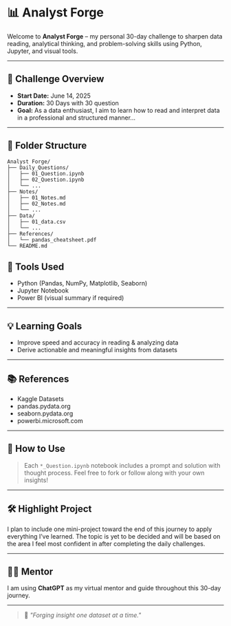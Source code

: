 # 📊 Analyst Forge

Welcome to **Analyst Forge** 
– my personal 30-day challenge to sharpen data reading, analytical thinking, and problem-solving skills using Python, Jupyter, and visual tools.

---

## 📅 Challenge Overview
- **Start Date:** June 14, 2025
- **Duration:** 30 Days with 30 question
- **Goal:** As a data enthusiast, I aim to learn how to read and interpret data in a professional and structured manner...

---

## 📂 Folder Structure
```
Analyst Forge/
├── Daily_Questions/
│   ├── 01_Question.ipynb
│   ├── 02_Question.ipynb
│   └── ...
├── Notes/
│   ├── 01_Notes.md
│   ├── 02_Notes.md
│   └── ...
├── Data/
│   ├── 01_data.csv
│   └── ...
├── References/
│   └── pandas_cheatsheet.pdf
└── README.md

```

## 📌 Tools Used
- Python (Pandas, NumPy, Matplotlib, Seaborn)
- Jupyter Notebook
- Power BI (visual summary if required)

---

## 💡 Learning Goals
- Improve speed and accuracy in reading & analyzing data
- Derive actionable and meaningful insights from datasets

---

## 📚 References
- Kaggle Datasets
- pandas.pydata.org
- seaborn.pydata.org
- powerbi.microsoft.com

---

## 🔗 How to Use
> Each `*_Question.ipynb` notebook includes a prompt and solution with thought process.
> Feel free to fork or follow along with your own insights!

---

## 🛠️ Highlight Project
I plan to include one mini-project toward the end of this journey to apply everything I’ve learned. 
The topic is yet to be decided and will be based on the area I feel most confident in after completing the daily challenges.

---

## 👨‍🏫 Mentor
I am using **ChatGPT** as my virtual mentor and guide throughout this 30-day journey.

---

> 💬 _"Forging insight one dataset at a time."_

